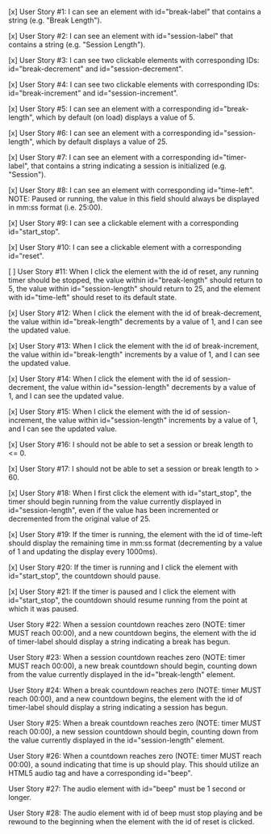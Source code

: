 [x] User Story #1: I can see an element with id="break-label" that contains a string (e.g. "Break Length").

[x] User Story #2: I can see an element with id="session-label" that contains a string (e.g. "Session Length").

[x] User Story #3: I can see two clickable elements with corresponding IDs: id="break-decrement" and id="session-decrement".

[x] User Story #4: I can see two clickable elements with corresponding IDs: id="break-increment" and id="session-increment".

[x] User Story #5: I can see an element with a corresponding id="break-length", which by default (on load) displays a value of 5.

[x] User Story #6: I can see an element with a corresponding id="session-length", which by default displays a value of 25.

[x] User Story #7: I can see an element with a corresponding id="timer-label", that contains a string indicating a session is initialized (e.g. "Session").

[x] User Story #8: I can see an element with corresponding id="time-left". NOTE: Paused or running, the value in this field should always be displayed in mm:ss format (i.e. 25:00).

[x] User Story #9: I can see a clickable element with a corresponding id="start_stop".

[x] User Story #10: I can see a clickable element with a corresponding id="reset".

[ ] User Story #11: When I click the element with the id of reset, any running timer should be stopped, the value within id="break-length" should return to 5, the value within id="session-length" should return to 25, and the element with id="time-left" should reset to its default state.

[x] User Story #12: When I click the element with the id of break-decrement, the value within id="break-length" decrements by a value of 1, and I can see the updated value.

[x] User Story #13: When I click the element with the id of break-increment, the value within id="break-length" increments by a value of 1, and I can see the updated value.

[x] User Story #14: When I click the element with the id of session-decrement, the value within id="session-length" decrements by a value of 1, and I can see the updated value.

[x] User Story #15: When I click the element with the id of session-increment, the value within id="session-length" increments by a value of 1, and I can see the updated value.

[x] User Story #16: I should not be able to set a session or break length to <= 0.

[x] User Story #17: I should not be able to set a session or break length to > 60.

[x] User Story #18: When I first click the element with id="start_stop", the timer should begin running from the value currently displayed in id="session-length", even if the value has been incremented or decremented from the original value of 25.

[x] User Story #19: If the timer is running, the element with the id of time-left should display the remaining time in mm:ss format (decrementing by a value of 1 and updating the display every 1000ms).

[x] User Story #20: If the timer is running and I click the element with id="start_stop", the countdown should pause.

[x] User Story #21: If the timer is paused and I click the element with id="start_stop", the countdown should resume running from the point at which it was paused.

User Story #22: When a session countdown reaches zero (NOTE: timer MUST reach 00:00), and a new countdown begins, the element with the id of timer-label should display a string indicating a break has begun.

User Story #23: When a session countdown reaches zero (NOTE: timer MUST reach 00:00), a new break countdown should begin, counting down from the value currently displayed in the id="break-length" element.

User Story #24: When a break countdown reaches zero (NOTE: timer MUST reach 00:00), and a new countdown begins, the element with the id of timer-label should display a string indicating a session has begun.

User Story #25: When a break countdown reaches zero (NOTE: timer MUST reach 00:00), a new session countdown should begin, counting down from the value currently displayed in the id="session-length" element.

User Story #26: When a countdown reaches zero (NOTE: timer MUST reach 00:00), a sound indicating that time is up should play. This should utilize an HTML5 audio tag and have a corresponding id="beep".

User Story #27: The audio element with id="beep" must be 1 second or longer.

User Story #28: The audio element with id of beep must stop playing and be rewound to the beginning when the element with the id of reset is clicked.
